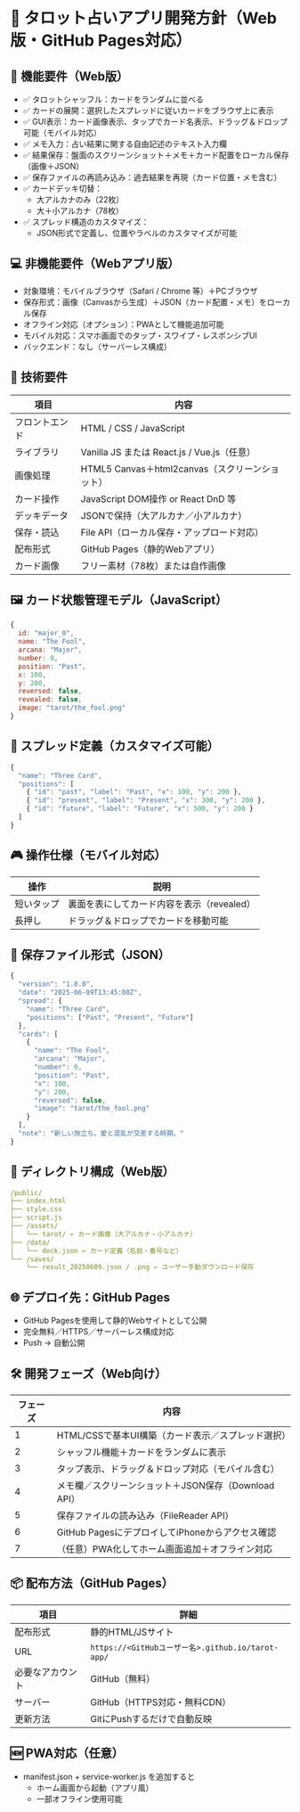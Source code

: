 # 📌 タロット占いアプリ開発方針（Web版・GitHub Pages対応）

## 🔧 機能要件（Web版）

- ✅ タロットシャッフル：カードをランダムに並べる  
- ✅ カードの展開：選択したスプレッドに従いカードをブラウザ上に表示  
- ✅ GUI表示：カード画像表示、タップでカード名表示、ドラッグ＆ドロップ可能（モバイル対応）  
- ✅ メモ入力：占い結果に関する自由記述のテキスト入力欄  
- ✅ 結果保存：盤面のスクリーンショット＋メモ＋カード配置をローカル保存（画像＋JSON）  
- ✅ 保存ファイルの再読み込み：過去結果を再現（カード位置・メモ含む）  
- ✅ カードデッキ切替：  
  - 大アルカナのみ（22枚）  
  - 大＋小アルカナ（78枚）  
- ✅ スプレッド構造のカスタマイズ：  
  - JSON形式で定義し、位置やラベルのカスタマイズが可能  

## 💻 非機能要件（Webアプリ版）

- 対象環境：モバイルブラウザ（Safari / Chrome 等）＋PCブラウザ  
- 保存形式：画像（Canvasから生成）＋JSON（カード配置・メモ）をローカル保存  
- オフライン対応（オプション）：PWAとして機能追加可能  
- モバイル対応：スマホ画面でのタップ・スワイプ・レスポンシブUI  
- バックエンド：なし（サーバーレス構成）  

## 🧰 技術要件

| 項目           | 内容                                             |
|----------------|--------------------------------------------------|
| フロントエンド | HTML / CSS / JavaScript                         |
| ライブラリ     | Vanilla JS または React.js / Vue.js（任意）     |
| 画像処理       | HTML5 Canvas＋html2canvas（スクリーンショット） |
| カード操作     | JavaScript DOM操作 or React DnD 等              |
| デッキデータ   | JSONで保持（大アルカナ／小アルカナ）            |
| 保存・読込     | File API（ローカル保存・アップロード対応）       |
| 配布形式       | GitHub Pages（静的Webアプリ）                   |
| カード画像     | フリー素材（78枚）または自作画像                |

## 🖼️ カード状態管理モデル（JavaScript）

```js
{
  id: "major_0",
  name: "The Fool",
  arcana: "Major",
  number: 0,
  position: "Past",
  x: 100,
  y: 200,
  reversed: false,
  revealed: false,
  image: "tarot/the_fool.png"
}
```


## 🧩 スプレッド定義（カスタマイズ可能）
```js
{
  "name": "Three Card",
  "positions": [
    { "id": "past", "label": "Past", "x": 100, "y": 200 },
    { "id": "present", "label": "Present", "x": 300, "y": 200 },
    { "id": "future", "label": "Future", "x": 500, "y": 200 }
  ]
}
```

## 🎮 操作仕様（モバイル対応）

| 操作    | 説明                        |
| ----- | ------------------------- |
| 短いタップ | 裏面を表にしてカード内容を表示（revealed） |
| 長押し   | ドラッグ＆ドロップでカードを移動可能        |

## 💾 保存ファイル形式（JSON）

```js
{
  "version": "1.0.0",
  "date": "2025-06-09T13:45:00Z",
  "spread": {
    "name": "Three Card",
    "positions": ["Past", "Present", "Future"]
  },
  "cards": [
    {
      "name": "The Fool",
      "arcana": "Major",
      "number": 0,
      "position": "Past",
      "x": 100,
      "y": 200,
      "reversed": false,
      "image": "tarot/the_fool.png"
    }
  ],
  "note": "新しい旅立ち。愛と混乱が交差する時期。"
}
```

## 📁 ディレクトリ構成（Web版）
```yaml
/public/
├── index.html
├── style.css
├── script.js
├── /assets/
│   └── tarot/ ← カード画像（大アルカナ・小アルカナ）
├── /data/
│   └── deck.json ← カード定義（名前・番号など）
└── /saves/
    └── result_20250609.json / .png ← ユーザー手動ダウンロード保存
```

## 🌐 デプロイ先：GitHub Pages
- GitHub Pagesを使用して静的Webサイトとして公開
- 完全無料／HTTPS／サーバーレス構成対応
- Push → 自動公開

## 🛠 開発フェーズ（Web向け）
| フェーズ | 内容                                 |
| ---- | ---------------------------------- |
| 1    | HTML/CSSで基本UI構築（カード表示／スプレッド選択）     |
| 2    | シャッフル機能＋カードをランダムに表示                |
| 3    | タップ表示、ドラッグ＆ドロップ対応（モバイル含む）          |
| 4    | メモ欄／スクリーンショット＋JSON保存（Download API） |
| 5    | 保存ファイルの読み込み（FileReader API）        |
| 6    | GitHub PagesにデプロイしてiPhoneからアクセス確認  |
| 7    | （任意）PWA化してホーム画面追加＋オフライン対応          |

## 📦 配布方法（GitHub Pages）
| 項目       | 詳細                                           |
| -------- | -------------------------------------------- |
| 配布形式     | 静的HTML/JSサイト                                 |
| URL      | `https://<GitHubユーザー名>.github.io/tarot-app/` |
| 必要なアカウント | GitHub（無料）                                   |
| サーバー     | GitHub（HTTPS対応・無料CDN）                        |
| 更新方法     | GitにPushするだけで自動反映                            |

## 🆕 PWA対応（任意）
- manifest.json + service-worker.js を追加すると 
  - ホーム画面から起動（アプリ風）
  - 一部オフライン使用可能